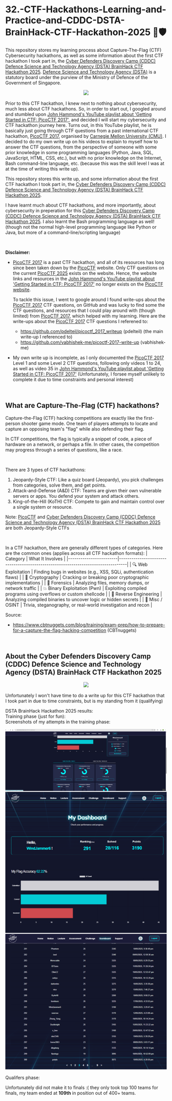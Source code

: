 # 32.-CTF-Hackathons-Learning-and-Practice-and-CDDC-DSTA-BrainHack-CTF-Hackathon-2025 🚩🛡️
This repository stores my learning process about Capture-The-Flag (CTF) Cybersecurity hackathons, as well as some information about the first CTF hackathon I took part in, the [Cyber Defenders Discovery Camp (CDDC) Defence Science and Technology Agency (DSTA) BrainHack CTF Hackathon 2025](https://www.dstabrainhack.com/activities-cddc). [Defence Science and Technology Agency (DSTA)](https://www.dsta.gov.sg/) is a statutory board under the purview of the Ministry of Defence of the Government of Singapore.

<p align="center">
  <img src="https://ctftime.org/media/events/picoCTF_logo_4c.png" width="250"/>
</p>

Prior to this CTF hackathon, I knew next to nothing about cybersecurity, much less about CTF hackathons. So, in order to start out, I googled around and stumbled upon [John Hammond's YouTube playlist about 'Getting Started in CTF: PicoCTF 2017'](https://www.youtube.com/playlist?list=PL1H1sBF1VAKVTu-v1XcJV9VVdhEEALvkY), and decided I will start my cybersecurity and CTF hackathon journey here. Turns out, in this YouTube playlist, he is basically just going through CTF questions from a past international CTF hackathon, [PicoCTF 2017](https://www.picoctf.org/), organised by [Carnegie Mellon University (CMU)](https://www.cmu.edu/). I decided to do my own write up on his videos to explain to myself how to answer the CTF questions, from the perspective of someone with some prior knowledge in some programming languages (Python, Java, SQL, JavaScript, HTML, CSS, etc.), but with no prior knowledge on the Internet, Bash command-line language, etc. (because this was the skill level I was at at the time of writing this write up).

This repository stores this write up, and some information about the first CTF hackathon I took part in, the [Cyber Defenders Discovery Camp (CDDC) Defence Science and Technology Agency (DSTA) BrainHack CTF Hackathon 2025](https://www.dstabrainhack.com/activities-cddc). 

I have learnt much about CTF hackathons, and more importantly, about cybersecurity in preperation for this [Cyber Defenders Discovery Camp (CDDC) Defence Science and Technology Agency (DSTA) BrainHack CTF Hackathon 2025](https://www.dstabrainhack.com/activities-cddc). I also learnt the Bash programming language as well! (though not the normal high-level programming language like Python or Java, but more of a command-line/scripting language)

<br>

**Disclaimer:**  
- [PicoCTF 2017](https://www.picoctf.org/) is a past CTF hackathon, and all of its resources has long since been taken down by the [PicoCTF](https://www.picoctf.org/) website. Only CTF questions on the current [PicoCTF 2025](https://www.picoctf.org/) exists on the website. Hence, the website links and resources in the [John Hammond's YouTube playlist about 'Getting Started in CTF: PicoCTF 2017'](https://www.youtube.com/playlist?list=PL1H1sBF1VAKVTu-v1XcJV9VVdhEEALvkY) no longer exists on the [PicoCTF website](https://www.picoctf.org/).

  To tackle this issue, I went to google around I found write-ups about the [PicoCTF 2017](https://www.picoctf.org/) CTF questions, on GitHub and was lucky to find some the CTF questions, and resources that I could play around with (though limited) from [PicoCTF 2017](https://www.picoctf.org/), which helped with my learning. Here are the write-ups about the [PicoCTF 2017](https://www.picoctf.org/) CTF questions I referened to:
  - https://github.com/pdelteil/picoctf_2017_writeup (pdelteil) (the main write-up I referenced to)
  - https://github.com/vabhishek-me/picoctf-2017-write-up (vabhishek-me)

- My own write up is incomplete, as I only documented the [PicoCTF 2017](https://www.picoctf.org/) Level 1 and some Level 2 CTF questions, following only videos 1 to 24, as well as video 35 in [John Hammond's YouTube playlist about 'Getting Started in CTF: PicoCTF 2017'](https://www.youtube.com/playlist?list=PL1H1sBF1VAKVTu-v1XcJV9VVdhEEALvkY) (Unfortunately, I forsee myself unlikely to complete it due to time constraints and personal interest)

<br>

## What are Capture-The-Flag (CTF) hackathons?
Capture-the-Flag (CTF) hacking competitions are exactly like the first-person shooter game mode. One team of players attempts to locate and capture an opposing team's "flag" while also defending their flag. 

In CTF competitions, the flag is typically a snippet of code, a piece of hardware on a network, or perhaps a file. In other cases, the competition may progress through a series of questions, like a race.

<br>

There are 3 types of CTF hackathons:
1. Jeopardy-Style CTF: Like a quiz board (Jeopardy), you pick challenges from categories, solve them, and get points.
2. Attack-and-Defense (A&D) CTF: Teams are given their own vulnerable servers or apps. You defend your system and attack others.
3. King-of-the-Hill (KoTH) CTF: Compete to gain and maintain control over a single system or resource.

Note: [PicoCTF](https://www.picoctf.org/) and [Cyber Defenders Discovery Camp (CDDC) Defence Science and Technology Agency (DSTA) BrainHack CTF Hackathon 2025](https://www.dstabrainhack.com/activities-cddc) are both Jeopardy-Style CTFs

<br>

In a CTF hackathon, there are generally different types of categories. Here are the common ones (applies across all CTF hackathon formats):
| Category               | What It Involves                                                                 |
|------------------------|----------------------------------------------------------------------------------|
| 🔍 Web Exploitation     | Finding bugs in websites (e.g., XSS, SQLi, authentication flaws)                |
| 🔐 Cryptography         | Cracking or breaking poor cryptographic implementations                         |
| 🧪 Forensics            | Analyzing files, memory dumps, or network traffic                               |
| 💥 Binary Exploitation (Pwn) | Exploiting compiled programs using overflows or custom shellcode        |
| 🧠 Reverse Engineering   | Analyzing compiled binaries to uncover logic or hidden secrets                  |
| 🧩 Misc / OSINT         | Trivia, steganography, or real-world investigation and recon                    |


Source:
- https://www.cbtnuggets.com/blog/training/exam-prep/how-to-prepare-for-a-capture-the-flag-hacking-competition (CBTnuggets)

<br>

## About the Cyber Defenders Discovery Camp (CDDC) Defence Science and Technology Agency (DSTA) BrainHack CTF Hackathon 2025
<p align="center">
  <img src="https://static.wixstatic.com/media/807b15_524e092c9d7541589d621cd0e9bf6e4b~mv2.jpg/v1/fill/w_1200,h_627,al_c,q_85/brainhack2024-meta-preview.jpg" width="400"/>
</p>

Unfortunately I won't have time to do a write up for this CTF hackathon that I took part in due to time constraints, but is my standing from it (qualifying)

DSTA BrainHack Hackathon 2025 results:  
Training phase (just for fun):  
Screenshots of my attempts in the training phase:
<p align="center">
  <img src="https://github.com/WindJammer6/32.-CTF-Hackathons-Learning-and-Practice-and-CDDC-DSTA-BrainHack-CTF-Hackathon-2025/blob/main/CDDC%20DSTA%20BrainHack%20CTF%20Hackathon%202025%20Training%20Ranking%20Image%201.png"/>
    <img src="https://github.com/WindJammer6/32.-CTF-Hackathons-Learning-and-Practice-and-CDDC-DSTA-BrainHack-CTF-Hackathon-2025/blob/main/CDDC%20DSTA%20BrainHack%20CTF%20Hackathon%202025%20Training%20Ranking%20Image%202.png""/>
    <img src="https://github.com/WindJammer6/32.-CTF-Hackathons-Learning-and-Practice-and-CDDC-DSTA-BrainHack-CTF-Hackathon-2025/blob/main/CDDC%20DSTA%20BrainHack%20CTF%20Hackathon%202025%20Training%20Ranking%20Image%203.png""/>
</p>


Qualifers phase:




Unfortunately did not make it to finals :( they only took top 100 teams for finals, my team ended at **109th** in position out of 400+ teams.
